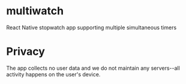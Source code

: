 # multiwatch
React Native stopwatch app supporting multiple simultaneous timers

# Privacy
The app collects no user data and we do not maintain any servers--all activity happens on the user's device.
